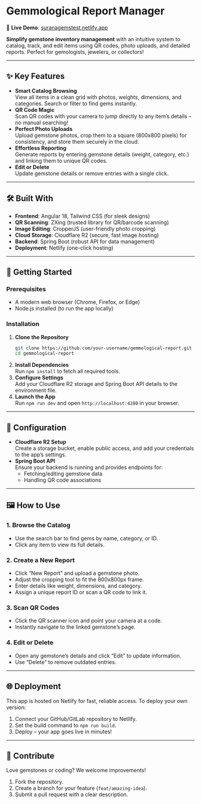 
# Gemmological Report Manager  

🌟 **Live Demo**: [suranagemstest.netlify.app](https://suranagemstest.netlify.app)  

**Simplify gemstone inventory management** with an intuitive system to catalog, track, and edit items using QR codes, photo uploads, and detailed reports. Perfect for gemologists, jewelers, or collectors!  

---

## ✨ **Key Features**  
- **Smart Catalog Browsing**  
  View all items in a clean grid with photos, weights, dimensions, and categories. Search or filter to find gems instantly.  
- **QR Code Magic**  
  Scan QR codes with your camera to jump directly to any item’s details – no manual searching!  
- **Perfect Photo Uploads**  
  Upload gemstone photos, crop them to a square (800x800 pixels) for consistency, and store them securely in the cloud.  
- **Effortless Reporting**  
  Generate reports by entering gemstone details (weight, category, etc.) and linking them to unique QR codes.  
- **Edit or Delete**  
  Update gemstone details or remove entries with a single click.  

---

## 🛠️ **Built With**  
- **Frontend**: Angular 18, Tailwind CSS (for sleek designs)  
- **QR Scanning**: ZXing (trusted library for QR/barcode scanning)  
- **Image Editing**: CropperJS (user-friendly photo cropping)  
- **Cloud Storage**: Cloudflare R2 (secure, fast image hosting)  
- **Backend**: Spring Boot (robust API for data management)  
- **Deployment**: Netlify (one-click hosting)  

---

## 🚀 **Getting Started**  

### **Prerequisites**  
- A modern web browser (Chrome, Firefox, or Edge)  
- Node.js installed (to run the app locally)  

### **Installation**  
1. **Clone the Repository**  
   ```bash  
   git clone https://github.com/your-username/gemmological-report.git  
   cd gemmological-report  
   ```  
2. **Install Dependencies**  
   Run `npm install` to fetch all required tools.  
3. **Configure Settings**  
   Add your Cloudflare R2 storage and Spring Boot API details to the environment file.  
4. **Launch the App**  
   Run `npm run dev` and open `http://localhost:4200` in your browser.  

---

## 🔧 **Configuration**  
- **Cloudflare R2 Setup**  
  Create a storage bucket, enable public access, and add your credentials to the app’s settings.  
- **Spring Boot API**  
  Ensure your backend is running and provides endpoints for:  
  - Fetching/editing gemstone data  
  - Handling QR code associations  

---

## 🖼️ **How to Use**  
### **1. Browse the Catalog**  
- Use the search bar to find gems by name, category, or ID.  
- Click any item to view its full details.  

### **2. Create a New Report**  
- Click “New Report” and upload a gemstone photo.  
- Adjust the cropping tool to fit the 800x800px frame.  
- Enter details like weight, dimensions, and category.  
- Assign a unique report ID or scan a QR code to link it.  

### **3. Scan QR Codes**  
- Click the QR scanner icon and point your camera at a code.  
- Instantly navigate to the linked gemstone’s page.  

### **4. Edit or Delete**  
- Open any gemstone’s details and click “Edit” to update information.  
- Use “Delete” to remove outdated entries.  

---

## 🌐 **Deployment**  
This app is hosted on Netlify for fast, reliable access. To deploy your own version:  
1. Connect your GitHub/GitLab repository to Netlify.  
2. Set the build command to `npm run build`.  
3. Deploy – your app goes live in minutes!  

---

## 🤝 **Contribute**  
Love gemstones or coding? We welcome improvements!  
1. Fork the repository.  
2. Create a branch for your feature (`feat/amazing-idea`).  
3. Submit a pull request with a clear description.  

